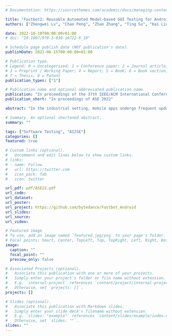 ```yaml
---
# Documentation: https://sourcethemes.com/academic/docs/managing-content/

title: "Fastbot2: Reusable Automated Model-based GUI Testing for Android Enhanced by Reinforcement Learning"
authors: ["Zhengwei Lv", "Chao Peng", "Zhao Zhang", "Ting Su", "Kai Liu", "Ping Yang"]

date: 2022-10-10T00:00:00+01:00
# doi: "10.1007/978-3-030-16722-6_19"

# Schedule page publish date (NOT publication's date).
publishDate: 2021-06-15T00:00:00+01:00

# Publication type.
# Legend: 0 = Uncategorized; 1 = Conference paper; 2 = Journal article;
# 3 = Preprint / Working Paper; 4 = Report; 5 = Book; 6 = Book section;
# 7 = Thesis; 8 = Patent
publication_types: ["1"]

# Publication name and optional abbreviated publication name.
publication: "In proceedings of the 37th IEEE/ACM International Conference on Automated Software Engineering (ASE 2022)"
publication_short: "In proceedings of ASE 2022"

abstract: "In the industrial setting, mobile apps undergo frequent updates to catch up with the changing real-world requirements. It leads to the strong practical demands of continuous testing, i.e., obtaining quick feedback on app quality during development. However, existing automated GUI testing techniques fall short in this scenario as they simply run an app version from scratch and do not reuse the knowledge from previous testing runs to accelerate the testing cycle. To fill this important gap, we introduce a reusable automated model-based GUI testing technique. Our key insight is that the knowledge of event-activity transitions from the previous testing runs, i.e., executing which events can reach which activities, is valuable for guiding the follow-up testing runs to quickly cover major app functionalities. To this end, we propose (1) a probabilistic model to memorize and leverage this knowledge during testing, and (2) design a model-based guided testing strategy (enhanced by a reinforcement learning algorithm), to achieve faster-and-higher coverage testing. We implemented our technique as an automated testing tool named Fastbot2. Our evaluation on the two popular industrial apps (with billions of user installations) from ByteDance, Douyin and Toutiao, shows that Fastbot2 outperforms the state-of-the-art testing tools (Monkey, APE and Stoat) in both activity coverage and fault detection in the context of continuous testing. To date, Fastbot2 has been deployed in the CI pipeline at ByteDance for nearly two years, and 50.8% of the developer-fixed crash bugs were reported by Fastbot2, which significantly improves app quality. Fastbot2 has been made publicly available to benefit the community at: https://github.com/bytedance/Fastbot_Android. To date, it has received 500+ stars on GitHub and been used by many app vendors and individual developers to test their apps."

# Summary. An optional shortened abstract.
summary: ""

tags: ["Software Testing", "AI2SE"]
categories: []
featured: true

# Custom links (optional).
#   Uncomment and edit lines below to show custom links.
# links:
# - name: Follow
#   url: https://twitter.com
#   icon_pack: fab
#   icon: twitter

url_pdf: pdf/ASE22.pdf
url_code:
url_dataset:
url_poster:
url_project: https://github.com/bytedance/Fastbot_Android
url_slides:
url_source:
url_video:

# Featured image
# To use, add an image named `featured.jpg/png` to your page's folder. 
# Focal points: Smart, Center, TopLeft, Top, TopRight, Left, Right, BottomLeft, Bottom, BottomRight.
image:
  caption: ""
  focal_point: ""
  preview_only: false

# Associated Projects (optional).
#   Associate this publication with one or more of your projects.
#   Simply enter your project's folder or file name without extension.
#   E.g. `internal-project` references `content/project/internal-project/index.md`.
#   Otherwise, set `projects: []`.
projects: []

# Slides (optional).
#   Associate this publication with Markdown slides.
#   Simply enter your slide deck's filename without extension.
#   E.g. `slides: "example"` references `content/slides/example/index.md`.
#   Otherwise, set `slides: ""`.
slides: ""
---
```

